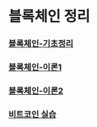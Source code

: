 # 블록체인 정리

### [블록체인-기초정리](https://github.com/i3629i/Block_Chain_fileing/blob/master/%EB%B8%94%EB%A1%9D%EC%B2%B4%EC%9D%B8%EA%B8%B0%EC%B4%88.md)

### [블록체인-이론1](https://github.com/i3629i/Block_Chain_fileing/blob/master/%EB%B8%94%EB%A1%9D%EC%B2%B4%EC%9D%B8%20%EC%9D%B4%EB%A1%A0.md)

### [블록체인-이론2](https://github.com/i3629i/Block_Chain_fileing/blob/master/%EB%B8%94%EB%A1%9D%EC%B2%B4%EC%9D%B8%20%EC%9D%B4%EB%A1%A02.md)

### [비트코인 실습](https://github.com/i3629i/Block_Chain_fileing/blob/master/%EB%B9%84%ED%8A%B8%EC%BD%94%EC%9D%B8%20%EC%8B%A4%EC%8A%B5.md)
